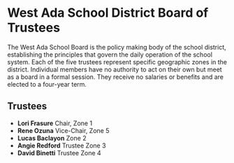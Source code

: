# West Ada School District Board of Trustees

The West Ada School Board is the policy making body of the school district, establishing the principles that govern the daily operation of the school system. Each of the five trustees represent specific geographic zones in the district. Individual members have no authority to act on their own but meet as a board in a formal session. They receive no salaries or benefits and are elected to a four-year term.

## Trustees

- **Lori Frasure** Chair, Zone 1
- **Rene Ozuna** Vice-Chair, Zone 5
- **Lucas Baclayon** Zone 2
- **Angie Redford** Trustee Zone 3
- **David Binetti** Trustee Zone 4
